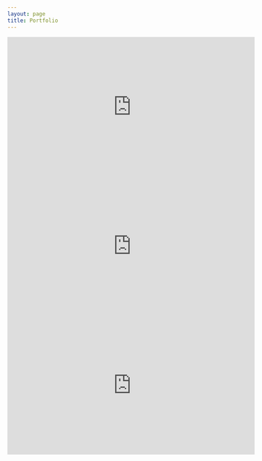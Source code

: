 ```yaml
---
layout: page
title: Portfolio
---
```


<iframe width="560" height="315" src="https://www.youtube.com/embed/sngnFWvjzvY" title="Debussy - Piano and Cello Sonata - 3rd Movement" frameborder="0" allow="accelerometer; autoplay; clipboard-write; encrypted-media; gyroscope; picture-in-picture" allowfullscreen></iframe>

<iframe width="560" height="315" src="https://www.youtube.com/embed/F151RksASbA" title="Rachmaninoff - Sonata for Piano and Cello - 3rd Movement" frameborder="0" allow="accelerometer; autoplay; clipboard-write; encrypted-media; gyroscope; picture-in-picture" allowfullscreen></iframe>

<iframe width="560" height="315" src="https://www.youtube.com/embed/uL8j8ozMJFw" title="Working Breed - Turtle Race (Official Music Video)" frameborder="0" allow="accelerometer; autoplay; clipboard-write; encrypted-media; gyroscope; picture-in-picture" allowfullscreen></iframe>
